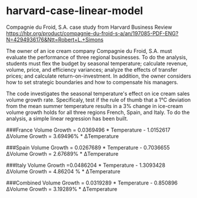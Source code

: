 harvard-case-linear-model
=========================

Compagnie du Froid, S.A. case study from Harvard Business Review https://hbr.org/product/compagnie-du-froid-s-a/an/197085-PDF-ENG?N=4294936176&Ntt=Robert+L.+Simons

The owner of an ice cream company Compagnie du Froid, S.A. must evaluate the performance of three regional businesses. To do the analysis, students must flex the budget by seasonal temperature; calculate revenue, volume, price, and efficiency variances; analyze the effects of transfer prices; and calculate return-on-investment. In addition, the owner considers how to set strategic boundaries and how to compensate his managers.

The code investigates the seasonal temperature's effect on ice cream sales volume growth rate. Specificaly, test if the rule of thumb that a 1°C deviation from the mean summer temperature results in a 3% change in ice-cream volume growth holds for all three regions French, Spain, and Italy. To do the analysis, a simple linear regression has been built.


###France
Volume Growth = 0.0369496 * Temperature - 1.0152617			
ΔVolume Growth =  3.69496% * ΔTemperature			

###Spain
Volume Growth = 0.0267689 * Temperature - 0.7036655			
ΔVolume Growth =  2.67689% * ΔTemperature			

###Italy
Volume Growth =0.0486204 * Temperature - 1.3093428			
ΔVolume Growth =  4.86204 % * ΔTemperature		

###Combined
Volume Growth = 0.0319289 * Temperature - 0.850896			
ΔVolume Growth =  3.19289% * ΔTemperature			
